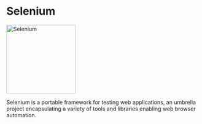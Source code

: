 # Selenium
<a href="https://selenium.dev">
<img src="https://selenium.dev/images/selenium_logo_square_green.png" width="180" alt="Selenium"/></a>
<br>

Selenium is a portable framework for testing web applications, 
an umbrella project encapsulating a variety of tools and libraries enabling web browser automation.
